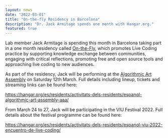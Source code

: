 ```yaml
---
layout: news
date: "2022-03-01"
title: "On-the-fly Residency in Barcelona"
description: "Dr. Jack Armitage spends one month with Hangar.org."
featured: true
---
```


Lab member Jack Armitage is spending this month in Barcelona taking part in a one month residency called <a href="https://onthefly.space/" target="_blank">On-the-Fly</a>, which promotes Live Coding practice by supporting knowledge exchange between communities, engaging with critical reflections, promoting free and open source tools and approaching live coding to new audiences.

As part of the residency, Jack will be performing at the <a href="https://aaassembly.org" target="_blank">Algorithmic Art Assembly</a> on Saturday 12th March. Full details including lineup, tickets and streaming links can be found here:

https://hangar.org/es/residents/activitats-dels-residents/espanol-algorithmic-art-assembly-aaa/

From March 24 to 27, Jack will be participating in the VIU Festival 2022. Full details about the festival programme can be found here:

https://hangar.org/es/residents/activitats-dels-residents/espanol-viu-2022-encuentro-de-live-coding/


